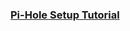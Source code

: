 #

### [Pi-Hole Setup Tutorial](https://linustechtips.com/main/topic/1094810-pi-hole-setup-tutorial/)